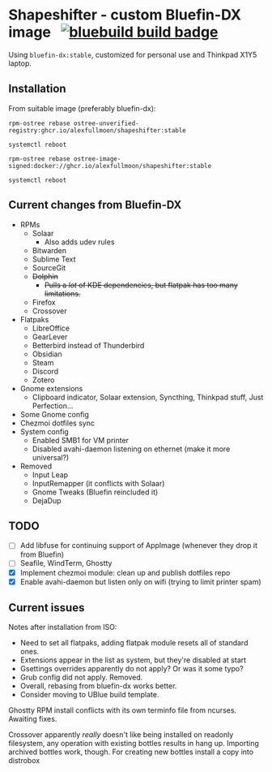 # Shapeshifter - custom Bluefin-DX image &nbsp; [![bluebuild build badge](https://github.com/alexfullmoon/shapeshifter/actions/workflows/build.yml/badge.svg)](https://github.com/alexfullmoon/shapeshifter/actions/workflows/build.yml)

Using `bluefin-dx:stable`, customized for personal use and Thinkpad X1Y5 laptop.

## Installation

From suitable image (preferably bluefin-dx):

```
rpm-ostree rebase ostree-unverified-registry:ghcr.io/alexfullmoon/shapeshifter:stable

systemctl reboot

rpm-ostree rebase ostree-image-signed:docker://ghcr.io/alexfullmoon/shapeshifter:stable

systemctl reboot
```

## Current changes from Bluefin-DX

- RPMs
  - Solaar
    - Also adds udev rules
  - Bitwarden
  - Sublime Text
  - SourceGit
  - ~~Dolphin~~
    - ~~Pulls a *lot* of KDE dependencies, but flatpak has too many limitations.~~
  - Firefox
  - Crossover
- Flatpaks
  - LibreOffice
  - GearLever
  - Betterbird instead of Thunderbird
  - Obsidian
  - Steam
  - Discord
  - Zotero
- Gnome extensions
  - Clipboard indicator, Solaar extension, Syncthing, Thinkpad stuff, Just Perfection...
- Some Gnome config
- Chezmoi dotfiles sync
- System config
  - Enabled SMB1 for VM printer
  - Disabled avahi-daemon listening on ethernet (make it more universal?)
- Removed
  - Input Leap
  - InputRemapper (it conflicts with Solaar)
  - Gnome Tweaks (Bluefin reincluded it)
  - DejaDup

## TODO

- [ ] Add libfuse for continuing support of AppImage (whenever they drop it from Bluefin)
- [ ] Seafile, WindTerm, Ghostty
- [x] Implement chezmoi module: clean up and publish dotfiles repo
- [x] Enable avahi-daemon but listen only on wifi (trying to limit printer spam) 
 
## Current issues

Notes after installation from ISO:

- Need to set all flatpaks, adding flatpak module resets all of standard ones.
- Extensions appear in the list as system, but they're disabled at start
- Gsettings overrides apparently do not apply? Or was it some typo?
- Grub config did not apply. Removed.
- Overall, rebasing from bluefin-dx works better.
- Consider moving to UBlue build template.

Ghostty RPM install conflicts with its own terminfo file from ncurses. Awaiting fixes.

Crossover apparently _really_ doesn't like being installed on readonly filesystem, any operation with existing bottles results in hang up. Importing archived bottles work, though. For creating new bottles install a copy into distrobox
